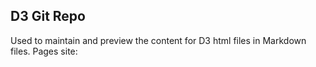 ## D3 Git Repo

Used to maintain and preview the content for D3 html files in Markdown files.
Pages site: 



